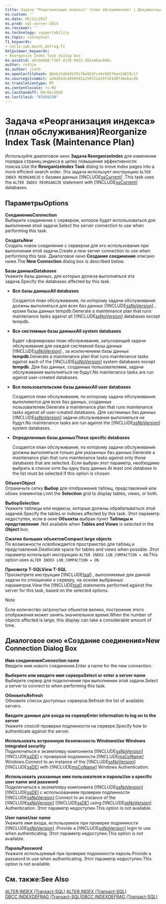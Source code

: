 ```yaml
---
title: Задача "Реорганизация индекса" (план обслуживания) | Документация Майкрософт
ms.custom: ''
ms.date: 06/13/2017
ms.prod: sql-server-2014
ms.reviewer: ''
ms.technology: supportability
ms.topic: conceptual
f1_keywords:
- sql12.swb.maint.defrag.f1
helpviewer_keywords:
- Reorganize Index Task dialog box
ms.assetid: e9cbebbd-f36f-4176-9832-382a46ac946c
author: rothja
ms.author: jroth
ms.openlocfilehash: 0bbb154045b781f8a92dfce9c9d2f6ee2d819c17
ms.sourcegitcommit: ad4d92dce894592a259721a1571b1d8736abacdb
ms.translationtype: MT
ms.contentlocale: ru-RU
ms.lasthandoff: 08/04/2020
ms.locfileid: "87658230"
---
```

# <a name="reorganize-index-task-maintenance-plan"></a><span data-ttu-id="27edf-102">Задача «Реорганизация индекса» (план обслуживания)</span><span class="sxs-lookup"><span data-stu-id="27edf-102">Reorganize Index Task (Maintenance Plan)</span></span>
  <span data-ttu-id="27edf-103">Используйте диалоговое окно **Задача ReorganizeIndex** для изменения порядка страниц индекса в целях повышения эффективности поиска.</span><span class="sxs-lookup"><span data-stu-id="27edf-103">Use the **ReorganizeIndex Task** dialog to move index pages into a more efficient search order.</span></span> <span data-ttu-id="27edf-104">Эта задача использует инструкцию `ALTER INDEX REORGANIZE` с базами данных [!INCLUDE[ssCurrent](../../includes/sscurrent-md.md)] .</span><span class="sxs-lookup"><span data-stu-id="27edf-104">This task uses the `ALTER INDEX REORGANIZE` statement with [!INCLUDE[ssCurrent](../../includes/sscurrent-md.md)] databases.</span></span>  
  
## <a name="options"></a><span data-ttu-id="27edf-105">Параметры</span><span class="sxs-lookup"><span data-stu-id="27edf-105">Options</span></span>  
 <span data-ttu-id="27edf-106">**Соединение**</span><span class="sxs-lookup"><span data-stu-id="27edf-106">**Connection**</span></span>  
 <span data-ttu-id="27edf-107">Выберите соединение с сервером, которое будет использоваться для выполнения этой задачи.</span><span class="sxs-lookup"><span data-stu-id="27edf-107">Select the server connection to use when performing this task.</span></span>  
  
 <span data-ttu-id="27edf-108">**Создать**</span><span class="sxs-lookup"><span data-stu-id="27edf-108">**New**</span></span>  
 <span data-ttu-id="27edf-109">Создать новое соединение с сервером для его использования при выполнении этой задачи.</span><span class="sxs-lookup"><span data-stu-id="27edf-109">Create a new server connection to use when performing this task.</span></span> <span data-ttu-id="27edf-110">Диалоговое окно **Создание соединения** описано ниже.</span><span class="sxs-lookup"><span data-stu-id="27edf-110">The **New Connection** dialog box is described below.</span></span>  
  
 <span data-ttu-id="27edf-111">**Базы данных**</span><span class="sxs-lookup"><span data-stu-id="27edf-111">**Databases**</span></span>  
 <span data-ttu-id="27edf-112">Укажите базы данных, для которых должна выполняться эта задача.</span><span class="sxs-lookup"><span data-stu-id="27edf-112">Specify the databases affected by this task.</span></span>  
  
-   <span data-ttu-id="27edf-113">**Все базы данных**</span><span class="sxs-lookup"><span data-stu-id="27edf-113">**All databases**</span></span>  
  
     <span data-ttu-id="27edf-114">Создается план обслуживания, по которому задачи обслуживания должны выполняться для всех баз данных [!INCLUDE[ssNoVersion](../../includes/ssnoversion-md.md)] , кроме базы данных tempdb.</span><span class="sxs-lookup"><span data-stu-id="27edf-114">Generate a maintenance plan that runs maintenance tasks against all [!INCLUDE[ssNoVersion](../../includes/ssnoversion-md.md)] databases except tempdb.</span></span>  
  
-   <span data-ttu-id="27edf-115">**Все системные базы данных**</span><span class="sxs-lookup"><span data-stu-id="27edf-115">**All system databases**</span></span>  
  
     <span data-ttu-id="27edf-116">Будет сформирован план обслуживания, запускающий задачи обслуживания для каждой системной базы данных [!INCLUDE[ssNoVersion](../../includes/ssnoversion-md.md)] , за исключением базы данных **tempdb**.</span><span class="sxs-lookup"><span data-stu-id="27edf-116">Generate a maintenance plan that runs maintenance tasks against each of the [!INCLUDE[ssNoVersion](../../includes/ssnoversion-md.md)] system databases except **tempdb**.</span></span> <span data-ttu-id="27edf-117">Для баз данных, созданных пользователями, задачи обслуживания выполняться не будут.</span><span class="sxs-lookup"><span data-stu-id="27edf-117">No maintenance tasks are run against user-created databases.</span></span>  
  
-   <span data-ttu-id="27edf-118">**Все пользовательские базы данных**</span><span class="sxs-lookup"><span data-stu-id="27edf-118">**All user databases**</span></span>  
  
     <span data-ttu-id="27edf-119">Создается план обслуживания, по которому задачи обслуживания выполняются для всех баз данных, созданных пользователем.</span><span class="sxs-lookup"><span data-stu-id="27edf-119">Generate a maintenance plan that runs maintenance tasks against all user-created databases.</span></span> <span data-ttu-id="27edf-120">Для системных баз данных [!INCLUDE[ssNoVersion](../../includes/ssnoversion-md.md)] задачи обслуживания выполняться не будут.</span><span class="sxs-lookup"><span data-stu-id="27edf-120">No maintenance tasks are run against the [!INCLUDE[ssNoVersion](../../includes/ssnoversion-md.md)] system databases.</span></span>  
  
-   <span data-ttu-id="27edf-121">**Определенные базы данных**</span><span class="sxs-lookup"><span data-stu-id="27edf-121">**These specific databases**</span></span>  
  
     <span data-ttu-id="27edf-122">Создается план обслуживания, по которому задачи обслуживания должны выполняться только для указанных баз данных.</span><span class="sxs-lookup"><span data-stu-id="27edf-122">Generate a maintenance plan that runs maintenance tasks against only those databases that are selected.</span></span> <span data-ttu-id="27edf-123">Если выбран этот параметр, необходимо выбрать в списке хотя бы одну базу данных.</span><span class="sxs-lookup"><span data-stu-id="27edf-123">At least one database in the list must be selected if this option is chosen.</span></span>  
  
 <span data-ttu-id="27edf-124">**Объект**</span><span class="sxs-lookup"><span data-stu-id="27edf-124">**Object**</span></span>  
 <span data-ttu-id="27edf-125">Ограничьте сетку **Выбор** для отображения таблиц, представлений или обоих элементов.</span><span class="sxs-lookup"><span data-stu-id="27edf-125">Limit the **Selection** grid to display tables, views, or both.</span></span>  
  
 <span data-ttu-id="27edf-126">**Выбор**</span><span class="sxs-lookup"><span data-stu-id="27edf-126">**Selection**</span></span>  
 <span data-ttu-id="27edf-127">Укажите таблицы или индексы, которые должны обрабатываться этой задачей.</span><span class="sxs-lookup"><span data-stu-id="27edf-127">Specify the tables or indexes affected by this task.</span></span> <span data-ttu-id="27edf-128">Этот параметр недоступен, если в окне **Объекты** выбран пункт **Таблицы и представления** .</span><span class="sxs-lookup"><span data-stu-id="27edf-128">Not available when **Tables and Views** is selected in the **Object** box.</span></span>  
  
 <span data-ttu-id="27edf-129">**Сжатие больших объектов**</span><span class="sxs-lookup"><span data-stu-id="27edf-129">**Compact large objects**</span></span>  
 <span data-ttu-id="27edf-130">По возможности освобождается пространство для таблиц и представлений.</span><span class="sxs-lookup"><span data-stu-id="27edf-130">Deallocate space for tables and views when possible.</span></span> <span data-ttu-id="27edf-131">Этот параметр использует инструкцию `ALTER INDEX LOB_COMPACTION = ON`.</span><span class="sxs-lookup"><span data-stu-id="27edf-131">This option uses `ALTER INDEX LOB_COMPACTION = ON`.</span></span>  
  
 <span data-ttu-id="27edf-132">**Просмотр T-SQL**</span><span class="sxs-lookup"><span data-stu-id="27edf-132">**View T-SQL**</span></span>  
 <span data-ttu-id="27edf-133">Просмотрите инструкции [!INCLUDE[tsql](../../includes/tsql-md.md)] , выполняемые для данной задачи по отношению к серверу, на основе выбранных параметров.</span><span class="sxs-lookup"><span data-stu-id="27edf-133">View the [!INCLUDE[tsql](../../includes/tsql-md.md)] statements performed against the server for this task, based on the selected options.</span></span>  
  
> [!NOTE]  
>  <span data-ttu-id="27edf-134">Если количество затронутых объектов велико, построение этого отображения может занять значительное время.</span><span class="sxs-lookup"><span data-stu-id="27edf-134">When the number of objects affected is large, this display can take a considerable amount of time.</span></span>  
  
## <a name="new-connection-dialog-box"></a><span data-ttu-id="27edf-135">Диалоговое окно «Создание соединения»</span><span class="sxs-lookup"><span data-stu-id="27edf-135">New Connection Dialog Box</span></span>  
 <span data-ttu-id="27edf-136">**Имя соединения**</span><span class="sxs-lookup"><span data-stu-id="27edf-136">**Connection name**</span></span>  
 <span data-ttu-id="27edf-137">Введите имя нового соединения.</span><span class="sxs-lookup"><span data-stu-id="27edf-137">Enter a name for the new connection.</span></span>  
  
 <span data-ttu-id="27edf-138">**Выберите или введите имя сервера**</span><span class="sxs-lookup"><span data-stu-id="27edf-138">**Select or enter a server name**</span></span>  
 <span data-ttu-id="27edf-139">Выберите сервер для подключения при выполнении этой задачи.</span><span class="sxs-lookup"><span data-stu-id="27edf-139">Select a server to connect to when performing this task.</span></span>  
  
 <span data-ttu-id="27edf-140">**Обновить**</span><span class="sxs-lookup"><span data-stu-id="27edf-140">**Refresh**</span></span>  
 <span data-ttu-id="27edf-141">Обновите список доступных серверов.</span><span class="sxs-lookup"><span data-stu-id="27edf-141">Refresh the list of available servers.</span></span>  
  
 <span data-ttu-id="27edf-142">**Введите данные для входа на сервер**</span><span class="sxs-lookup"><span data-stu-id="27edf-142">**Enter information to log on to the server**</span></span>  
 <span data-ttu-id="27edf-143">Укажите способ проверки подлинности на сервере.</span><span class="sxs-lookup"><span data-stu-id="27edf-143">Specify how to authenticate against the server.</span></span>  
  
 <span data-ttu-id="27edf-144">**Использовать встроенную безопасность Windows**</span><span class="sxs-lookup"><span data-stu-id="27edf-144">**Use Windows integrated security**</span></span>  
 <span data-ttu-id="27edf-145">Подключиться к экземпляру компонента [!INCLUDE[ssNoVersion](../../includes/ssnoversion-md.md)] [!INCLUDE[ssDE](../../includes/ssde-md.md)] c проверкой подлинности [!INCLUDE[msCoName](../../includes/msconame-md.md)] Windows.</span><span class="sxs-lookup"><span data-stu-id="27edf-145">Connect to an instance of the [!INCLUDE[ssNoVersion](../../includes/ssnoversion-md.md)] [!INCLUDE[ssDE](../../includes/ssde-md.md)] with [!INCLUDE[msCoName](../../includes/msconame-md.md)] Windows Authentication.</span></span>  
  
 <span data-ttu-id="27edf-146">**Использовать указанные имя пользователя и пароль**</span><span class="sxs-lookup"><span data-stu-id="27edf-146">**Use a specific user name and password**</span></span>  
 <span data-ttu-id="27edf-147">Подключиться к экземпляру компонента [!INCLUDE[ssNoVersion](../../includes/ssnoversion-md.md)] [!INCLUDE[ssDE](../../includes/ssde-md.md)] с использованием проверки подлинности [!INCLUDE[ssNoVersion](../../includes/ssnoversion-md.md)].</span><span class="sxs-lookup"><span data-stu-id="27edf-147">Connect to an instance of the [!INCLUDE[ssNoVersion](../../includes/ssnoversion-md.md)] [!INCLUDE[ssDE](../../includes/ssde-md.md)] using [!INCLUDE[ssNoVersion](../../includes/ssnoversion-md.md)] Authentication.</span></span> <span data-ttu-id="27edf-148">Этот параметр недоступен.</span><span class="sxs-lookup"><span data-stu-id="27edf-148">This option is not available.</span></span>  
  
 <span data-ttu-id="27edf-149">**User name**</span><span class="sxs-lookup"><span data-stu-id="27edf-149">**User name**</span></span>  
 <span data-ttu-id="27edf-150">Укажите имя входа, используемое при проверке подлинности [!INCLUDE[ssNoVersion](../../includes/ssnoversion-md.md)] .</span><span class="sxs-lookup"><span data-stu-id="27edf-150">Provide a [!INCLUDE[ssNoVersion](../../includes/ssnoversion-md.md)] login to use when authenticating.</span></span> <span data-ttu-id="27edf-151">Этот параметр недоступен.</span><span class="sxs-lookup"><span data-stu-id="27edf-151">This option is not available.</span></span>  
  
 <span data-ttu-id="27edf-152">**Пароль**</span><span class="sxs-lookup"><span data-stu-id="27edf-152">**Password**</span></span>  
 <span data-ttu-id="27edf-153">Укажите используемый при проверке подлинности пароль.</span><span class="sxs-lookup"><span data-stu-id="27edf-153">Provide a password to use when authenticating.</span></span> <span data-ttu-id="27edf-154">Этот параметр недоступен.</span><span class="sxs-lookup"><span data-stu-id="27edf-154">This option is not available.</span></span>  
  
## <a name="see-also"></a><span data-ttu-id="27edf-155">См. также:</span><span class="sxs-lookup"><span data-stu-id="27edf-155">See Also</span></span>  
 <span data-ttu-id="27edf-156">[ALTER INDEX (Transact-SQL)](/sql/t-sql/statements/alter-index-transact-sql) </span><span class="sxs-lookup"><span data-stu-id="27edf-156">[ALTER INDEX &#40;Transact-SQL&#41;](/sql/t-sql/statements/alter-index-transact-sql) </span></span>  
 [<span data-ttu-id="27edf-157">DBCC INDEXDEFRAG (Transact-SQL)</span><span class="sxs-lookup"><span data-stu-id="27edf-157">DBCC INDEXDEFRAG &#40;Transact-SQL&#41;</span></span>](/sql/t-sql/database-console-commands/dbcc-indexdefrag-transact-sql)  
  
  
